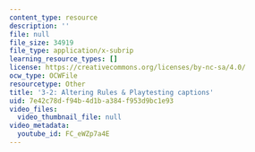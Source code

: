 ```yaml
---
content_type: resource
description: ''
file: null
file_size: 34919
file_type: application/x-subrip
learning_resource_types: []
license: https://creativecommons.org/licenses/by-nc-sa/4.0/
ocw_type: OCWFile
resourcetype: Other
title: '3-2: Altering Rules & Playtesting captions'
uid: 7e42c78d-f94b-4d1b-a384-f953d9bc1e93
video_files:
  video_thumbnail_file: null
video_metadata:
  youtube_id: FC_eWZp7a4E
---
```

